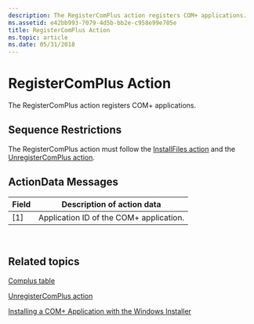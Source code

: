 ```yaml
---
description: The RegisterComPlus action registers COM+ applications.
ms.assetid: e42bb993-7079-4d5b-bb2e-c958e99e705e
title: RegisterComPlus Action
ms.topic: article
ms.date: 05/31/2018
---
```


# RegisterComPlus Action

The RegisterComPlus action registers COM+ applications.

## Sequence Restrictions

The RegisterComPlus action must follow the [InstallFiles action](installfiles-action.md) and the [UnregisterComPlus action](unregistercomplus-action.md).

## ActionData Messages



| Field | Description of action data              |
|-------|-----------------------------------------|
| \[1\] | Application ID of the COM+ application. |



 

## Related topics

<dl> <dt>

[Complus table](complus-table.md)
</dt> <dt>

[UnregisterComPlus action](unregistercomplus-action.md)
</dt> <dt>

[Installing a COM+ Application with the Windows Installer](installing-a-com--application-with-the-windows-installer.md)
</dt> </dl>

 

 




